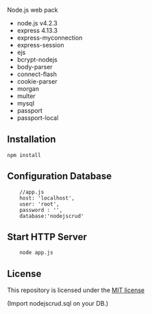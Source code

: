 Node.js web pack
* node.js v4.2.3
* express 4.13.3
* express-myconnection
* express-session
* ejs
* bcrypt-nodejs
* body-parser
* connect-flash
* cookie-parser
* morgan
* multer
* mysql
* passport
* passport-local 


## Installation

	npm install

## Configuration Database
		
		//app.js
        host: 'localhost',
        user: 'root',
        password : '',
        database:'nodejscrud'	

## Start HTTP Server

		node app.js 

## License

This repository is licensed under the [MIT license](http://opensource.org/licenses/MIT)


(Import nodejscrud.sql on your DB.)